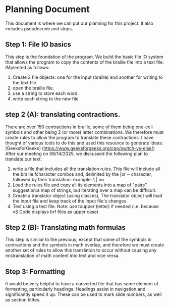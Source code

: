 # Planning Document
This document is where we can put our planning for this project. It also includes pseudocode and steps.
## Step 1: File IO basics
This step is the foundation of the program. We build the basic file IO system that allows the program to copy the contents of the braille file into a text file. IMplented as follows:

1. Create 2 file objects: one for the input (braille) and another for writing to the text file.
2. open the braille file.
3. use a string to store each word.
4. write each string to the new file
## step 2 (A): translating contractions.
There are over 150 contractions in braille, some of them being one-cell symbols and other being 2 (or more) letter combinations.
We therefore must create rules to allow the program to  translate these contractions.
I have thought of various tools to do this and used this resource to generate ideas:
[GeeksforGeeks] (https://www.geeksforgeeks.org/cpp/switch-vs-else/)
After our meeting on 08/14/2025, we discussed the following plan to translate our text:
1. write a file that includes all the translation rules. This file will include all the braille fcharacter combos and, delimited by the |or ~ character, followed by their translation.
example:
\ | ou
1. Load the rules file and copy all its elements into a map of "pairs". suggestion:a map of strings, but iterating over a map can be difficult.
2. Create a translator object (using classes), The translator object will load the input file and keep track of the input file's changes
3. Test using a test file. Note: use toupper (letter) if needed (i.e. because vS Code displays brf files as upper case)



## Step 2 (B): Translating math formulas
This step is similar to the previous, except that some of the symbols in contractions and the symbols in math overlap, and therefore we must create another set of rules to allow this translation to occur without causing any mistranslation of math content into text and vice versa.

## Step 3: Formatting
It would be very helpful to have a converted file that has some element of formatting, particularly headings. Headings assist in navigation and significantly speed it up. These can be used to mark slide numbers, as well as section titltes.
